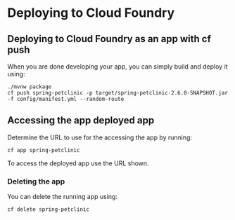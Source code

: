 # Deploying to Cloud Foundry

## Deploying to Cloud Foundry as an app with cf push

When you are done developing your app, you can simply build and deploy it using:

```
./mvnw package  
cf push spring-petclinic -p target/spring-petclinic-2.6.0-SNAPSHOT.jar -f config/manifest.yml --random-route
```

## Accessing the app deployed app

Determine the URL to use for the accessing the app by running:

```
cf app spring-petclinic
```

To access the deployed app use the URL shown.

### Deleting the app

You can delete the running app using:

```
cf delete spring-petclinic
```
